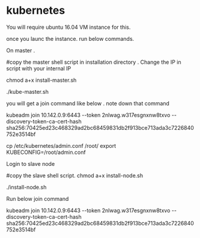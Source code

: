 # kubernetes

You will require ubuntu 16.04 VM instance for this.

once you launc the instance.  run below commands.

On master .

#copy the master shell script in installation directory . Change the IP in script with your internal IP

chmod a+x install-master.sh 

./kube-master.sh 

you will get a join command like below . note down that command

kubeadm join 10.142.0.9:6443 --token 2nlwag.w317esgnxnw8txvo --discovery-token-ca-cert-hash sha256:70425ed23c468329ad2bc68459831db2f913bce713ada3c7226840752e3514bf


cp /etc/kubernetes/admin.conf /root/
export KUBECONFIG=/root/admin.conf



Login to slave node

#copy the slave shell script.
chmod a+x install-node.sh

./install-node.sh

Run below join command

kubeadm join 10.142.0.9:6443 --token 2nlwag.w317esgnxnw8txvo --discovery-token-ca-cert-hash sha256:70425ed23c468329ad2bc68459831db2f913bce713ada3c7226840752e3514bf







